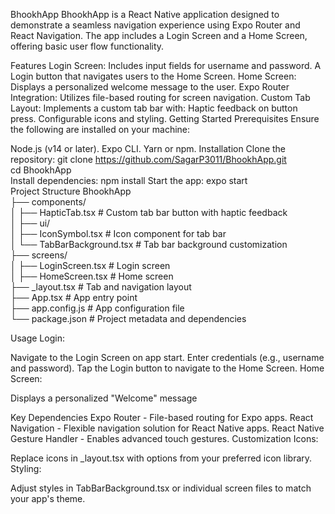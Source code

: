 BhookhApp
BhookhApp is a React Native application designed to demonstrate a seamless navigation experience using Expo Router and React Navigation. The app includes a Login Screen and a Home Screen, offering basic user flow functionality.

Features
Login Screen:
Includes input fields for username and password.
A Login button that navigates users to the Home Screen.
Home Screen:
Displays a personalized welcome message to the user.
Expo Router Integration:
Utilizes file-based routing for screen navigation.
Custom Tab Layout:
Implements a custom tab bar with:
Haptic feedback on button press.
Configurable icons and styling.
Getting Started
Prerequisites
Ensure the following are installed on your machine:

Node.js (v14 or later).
Expo CLI.
Yarn or npm.
Installation
Clone the repository:
  git clone https://github.com/SagarP3011/BhookhApp.git  
  cd BhookhApp  
Install dependencies:
  npm install
Start the app:
  expo start  
Project Structure
  BhookhApp  
├── components/  
│   ├── HapticTab.tsx          # Custom tab bar button with haptic feedback  
│   ├── ui/  
│       ├── IconSymbol.tsx     # Icon component for tab bar  
│       └── TabBarBackground.tsx # Tab bar background customization  
├── screens/  
│   ├── LoginScreen.tsx        # Login screen  
│   ├── HomeScreen.tsx         # Home screen  
├── _layout.tsx                # Tab and navigation layout  
├── App.tsx                    # App entry point  
├── app.config.js              # App configuration file  
└── package.json               # Project metadata and dependencies  

Usage
Login:

Navigate to the Login Screen on app start.
Enter credentials (e.g., username and password).
Tap the Login button to navigate to the Home Screen.
Home Screen:

Displays a personalized "Welcome" message

Key Dependencies
Expo Router - File-based routing for Expo apps.
React Navigation - Flexible navigation solution for React Native apps.
React Native Gesture Handler - Enables advanced touch gestures.
Customization
Icons:

Replace icons in _layout.tsx with options from your preferred icon library.
Styling:

Adjust styles in TabBarBackground.tsx or individual screen files to match your app's theme.
